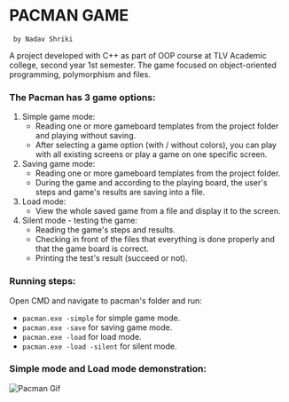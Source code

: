 #     PACMAN GAME   
     by Nadav Shriki

A project developed with C++ as part of OOP course at TLV Academic college, second year 1st semester.
The game focused on object-oriented programming, polymorphism and files.

### The Pacman has 3 game options:
1) Simple game mode:
   - Reading one or more gameboard templates from the project folder and playing without saving.
   - After selecting a game option (with / without colors), you can play with all existing screens or play a game on one specific screen.
3) Saving game mode: 
   - Reading one or more gameboard templates from the project folder. 
   - During the game and according to the playing board, the user's steps and game's results are saving into a file. 
4) Load mode: 
   - View the whole saved game from a file and display it to the screen.
6) Silent mode - testing the game:
   - Reading the game's steps and results.
   - Checking in front of the files that everything is done properly and that the game board is correct.
   - Printing the test's result (succeed or not).

 ### Running steps:
 Open CMD and navigate to pacman's folder and run:
  * `pacman.exe -simple` for simple game mode.
  * `pacman.exe -save` for saving game mode.
  * `pacman.exe -load` for load mode.
  * `pacman.exe -load -silent` for silent mode.

### Simple mode and Load mode demonstration:
![Pacman Gif](https://user-images.githubusercontent.com/82831070/158054613-69f7166f-e0ab-4512-b422-cd28723e1a57.gif)

